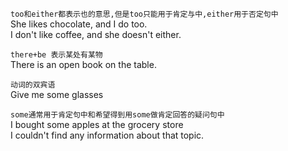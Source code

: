 `too和either都表示也的意思,但是too只能用于肯定与中,either用于否定句中`  
She likes chocolate, and I do too.  
I don't like coffee, and she doesn't either.  


`there+be 表示某处有某物`  
There is an open book on the table.  

`动词的双宾语`  
Give me some glasses  

`some通常用于肯定句中和希望得到用some做肯定回答的疑问句中`  
I bought some apples at the grocery store  
I couldn't find any information about that topic.